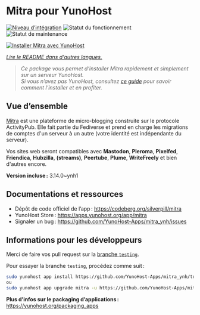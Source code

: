 <!--
Nota bene : ce README est automatiquement généré par <https://github.com/YunoHost/apps/tree/master/tools/readme_generator>
Il NE doit PAS être modifié à la main.
-->

# Mitra pour YunoHost

[![Niveau d’intégration](https://apps.yunohost.org/badge/integration/mitra)](https://ci-apps.yunohost.org/ci/apps/mitra/)
![Statut du fonctionnement](https://apps.yunohost.org/badge/state/mitra)
![Statut de maintenance](https://apps.yunohost.org/badge/maintained/mitra)

[![Installer Mitra avec YunoHost](https://install-app.yunohost.org/install-with-yunohost.svg)](https://install-app.yunohost.org/?app=mitra)

*[Lire le README dans d'autres langues.](./ALL_README.md)*

> *Ce package vous permet d’installer Mitra rapidement et simplement sur un serveur YunoHost.*  
> *Si vous n’avez pas YunoHost, consultez [ce guide](https://yunohost.org/install) pour savoir comment l’installer et en profiter.*

## Vue d’ensemble

[Mitra](https://codeberg.org/silverpill/mitra) est une plateforme de micro-blogging construite sur le protocole ActivityPub. Elle fait partie du Fediverse et prend en charge les migrations de comptes d'un serveur à un autre (votre identité est indépendante du serveur).

Vos sites web seront compatibles avec **Mastodon**, **Pleroma**, **Pixelfed**, **Friendica**, **Hubzilla**, **(streams)**, **Peertube**, **Plume**, **WriteFreely** et bien d'autres encore.


**Version incluse :** 3.14.0~ynh1
## Documentations et ressources

- Dépôt de code officiel de l’app : <https://codeberg.org/silverpill/mitra>
- YunoHost Store : <https://apps.yunohost.org/app/mitra>
- Signaler un bug : <https://github.com/YunoHost-Apps/mitra_ynh/issues>

## Informations pour les développeurs

Merci de faire vos pull request sur la [branche `testing`](https://github.com/YunoHost-Apps/mitra_ynh/tree/testing).

Pour essayer la branche `testing`, procédez comme suit :

```bash
sudo yunohost app install https://github.com/YunoHost-Apps/mitra_ynh/tree/testing --debug
ou
sudo yunohost app upgrade mitra -u https://github.com/YunoHost-Apps/mitra_ynh/tree/testing --debug
```

**Plus d’infos sur le packaging d’applications :** <https://yunohost.org/packaging_apps>

